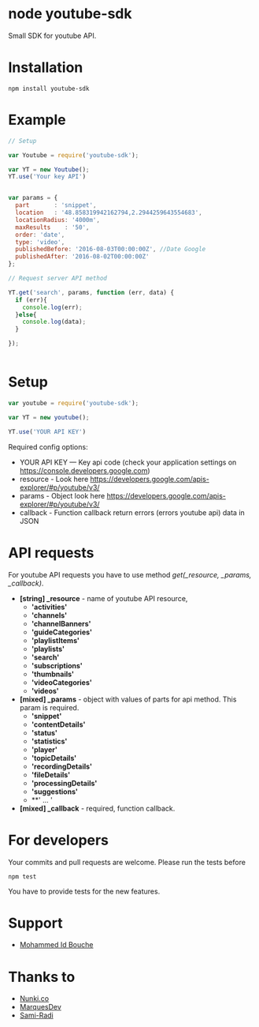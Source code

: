 node youtube-sdk
================
Small SDK for youtube API.

# Installation
    npm install youtube-sdk

# Example
```js
// Setup

var Youtube = require('youtube-sdk');

var YT = new Youtube();
YT.use('Your key API')


var params = {
  part       : 'snippet',
  location   : '48.858319942162794,2.2944259643554683',
  locationRadius: '4000m',
  maxResults    : '50',
  order: 'date',
  type: 'video',
  publishedBefore: '2016-08-03T00:00:00Z', //Date Google
  publishedAfter: '2016-08-02T00:00:00Z'
};

// Request server API method

YT.get('search', params, function (err, data) {
  if (err){
    console.log(err);
  }else{
    console.log(data);
  }

});



```

# Setup
```js
var youtube = require('youtube-sdk');

var YT = new youtube();

YT.use('YOUR API KEY')

```

Required config options:
* YOUR API KEY — Key api code (check your application settings on https://console.developers.google.com)
* resource - Look here https://developers.google.com/apis-explorer/#p/youtube/v3/
* params -  Object look here https://developers.google.com/apis-explorer/#p/youtube/v3/
* callback - Function callback return errors (errors youtube api) data in JSON


# API requests
For youtube API requests you have to use method *get(_resource, _params, _callback)*.

* **[string] _resource** - name of youtube API resource,    
  - **'activities'**
  - **'channels'**
  - **'channelBanners'**
  - **'guideCategories'**
  - **'playlistItems'**
  - **'playlists'**
  - **'search'**
  - **'subscriptions'**
  - **'thumbnails'**
  - **'videoCategories'**
  - **'videos'**
* **[mixed] _params** - object with values of parts for api method. This param is required.
  - **'snippet'**
  - **'contentDetails'**
  - **'status'**
  - **'statistics'**
  - **'player'**
  - **'topicDetails'**
  - **'recordingDetails'**
  - **'fileDetails'**
  - **'processingDetails'**
  - **'suggestions'**
  - **' ... '
* **[mixed] _callback** - required, function callback.


# For developers
Your commits and pull requests are welcome. Please run the tests before

    npm test

You have to provide tests for the new features.

# Support
* [Mohammed Id Bouche](idbouche2@gmail.com)


# Thanks to
* [Nunki.co](http://nunki.co)
* [MarquesDev](https://github.com/MarquesDev)
* [Sami-Radi](https://github.com/Sami-Radi)
